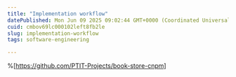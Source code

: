 ```yaml
---
title: "Implementation workflow"
datePublished: Mon Jun 09 2025 09:02:44 GMT+0000 (Coordinated Universal Time)
cuid: cmbov69lc000102left8fb2le
slug: implementation-workflow
tags: software-engineering

---
```


%[https://github.com/PTIT-Projects/book-store-cnpm]